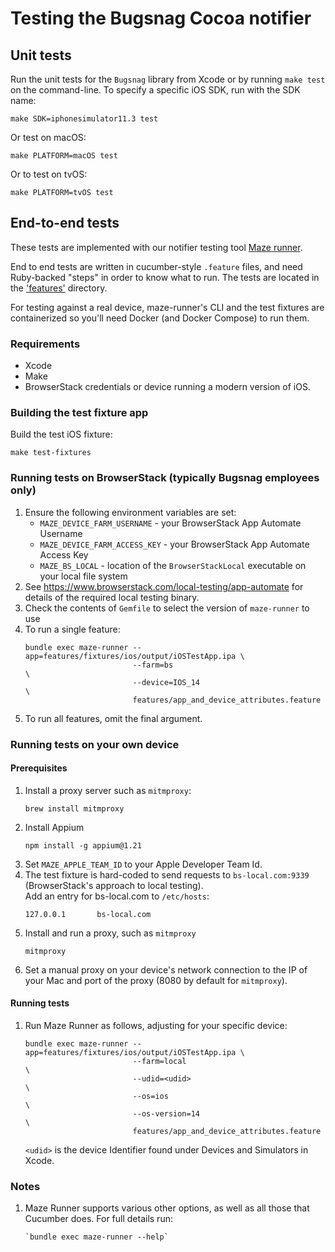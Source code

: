 # Testing the Bugsnag Cocoa notifier

## Unit tests

Run the unit tests for the `Bugsnag` library from Xcode or by running `make
test` on the command-line. To specify a specific iOS SDK, run with the SDK name:

    make SDK=iphonesimulator11.3 test

Or test on macOS:

    make PLATFORM=macOS test

Or to test on tvOS:

    make PLATFORM=tvOS test

## End-to-end tests

These tests are implemented with our notifier testing tool [Maze runner](https://github.com/bugsnag/maze-runner).

End to end tests are written in cucumber-style `.feature` files, and need Ruby-backed "steps" in order to know what to 
run. The tests are located in the ['features'](/features/) directory.

For testing against a real device, maze-runner's CLI and the test fixtures are containerized so you'll need Docker 
(and Docker Compose) to run them.

### Requirements

- Xcode
- Make
- BrowserStack credentials or device running a modern version of iOS.

### Building the test fixture app

Build the test iOS fixture:
 ```shell script
 make test-fixtures
 ```

### Running tests on BrowserStack (typically Bugsnag employees only)

1. Ensure the following environment variables are set:
    - `MAZE_DEVICE_FARM_USERNAME` - your BrowserStack App Automate Username
    - `MAZE_DEVICE_FARM_ACCESS_KEY` - your BrowserStack App Automate Access Key
    - `MAZE_BS_LOCAL` - location of the `BrowserStackLocal` executable on your local file system
2. See https://www.browserstack.com/local-testing/app-automate for details of the required local testing binary.
3. Check the contents of `Gemfile` to select the version of `maze-runner` to use
4. To run a single feature:
    ```shell script
    bundle exec maze-runner --app=features/fixtures/ios/output/iOSTestApp.ipa \
                            --farm=bs                                         \
                            --device=IOS_14                                   \
                            features/app_and_device_attributes.feature
    ```
5. To run all features, omit the final argument.

### Running tests on your own device

#### Prerequisites

1. Install a proxy server such as `mitmproxy`:
   ```shell script
   brew install mitmproxy
   ```
2. Install Appium 
   ```
   npm install -g appium@1.21
   ```
3. Set `MAZE_APPLE_TEAM_ID` to your Apple Developer Team Id.
4. The test fixture is hard-coded to send requests to `bs-local.com:9339` (BrowserStack's approach to local testing).  
   Add an entry for bs-local.com to `/etc/hosts`:
   ```
   127.0.0.1       bs-local.com
   ```
5. Install and run a proxy, such as `mitmproxy`
    ```shell script
   mitmproxy
   ```
6. Set a manual proxy on your device's network connection to the IP of your Mac and port of the proxy 
   (8080 by default for `mitmproxy`).
 
#### Running tests

1. Run Maze Runner as follows, adjusting for your specific device:
    ```shell script
    bundle exec maze-runner --app=features/fixtures/ios/output/iOSTestApp.ipa \
                            --farm=local                                      \
                            --udid=<udid>                                     \
                            --os=ios                                          \
                            --os-version=14                                   \
                            features/app_and_device_attributes.feature
    ```
   `<udid>` is the device Identifier found under Devices and Simulators in Xcode.

### Notes

1. Maze Runner supports various other options, as well as all those that Cucumber does. For full details run:
    ```shell script
    `bundle exec maze-runner --help`
    ```

